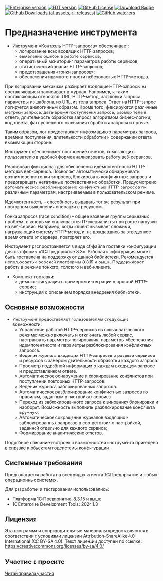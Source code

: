 [![Enterprise version](https://img.shields.io/badge/1С%3AПредприятие-8.3.24.1761-blue)](https://releases.1c.ru/version_files?nick=Platform83&ver=8.3.24.1761)
[![EDT version](https://img.shields.io/badge/EDT-2024.1.3-blue)](https://releases.1c.ru/version_files?nick=DevelopmentTools10&ver=2024.1.3)
[![GitHub License](https://img.shields.io/github/license/rarus/safe-rest-api-1c)](https://github.com/rarus/safe-rest-api-1c/blob/main/LICENSE)
[![Download Badge](https://img.shields.io/badge/download-Safe_REST_API.cf-blue)](https://github.com/rarus/safe-rest-api-1c/releases/latest/download/HTTP-.1.0.cf)
[![GitHub Downloads (all assets, all releases)](https://img.shields.io/github/downloads/rarus/safe-rest-api-1c/total)](https://github.com/rarus/safe-rest-api-1c/releases)
[![GitHub watchers](https://img.shields.io/github/watchers/rarus/safe-rest-api-1c)](https://github.com/rarus/safe-rest-api-1c)


# Предназначение инструмента

- Инструмент «Контроль HTTP-запросов» обеспечивает: 
	- логирование всех входящих HTTP-запросов; 
	- выявление ошибок в работе сервисов; 
	- оперативный мониторинг параметров работы сервисов;
	- статистический анализ HTTP-запросов; 
	- предотвращения «гонки запросов»;
	- обеспечения идемпотентности небезопасных HTTP-методов.

При логировании механизм разбирает входящие HTTP-запросы на  составляющие и 
записывает в журнал. Например, к таким составляющим относятся: URL, HTTP-метод,
заголовки запроса, параметры из шаблона, из URL, из тела запроса. Ответ на HTTP-запрос
логируется аналогичным образом. Кроме того, фиксируются различные метрики запроса:
дата-время поступления запроса, размер тела и ответа, длительность обработки запроса
алгоритмом бизнес-логики, код ответа, факт успешного окончания обработки запроса и
прочие.

Таким образом, лог предоставляет информацию о параметрах запроса, времени
поступления, длительности обработки и содержании ответа вызывающей стороне.

Инструмент обеспечивает построение отчетов, помогающих пользователю в удобной
форме анализировать работу веб-сервисов.

Реализован функционал для обеспечения идемпотентности HTTP-методов веб-сервиса.
Позволяет автоматически обнаруживать возникновение гонки запросов, блокировать
конфликтные запросы и предотвращать негативные последствия их обработки.
Предусмотрено автоматическое разблокирование конфликтных HTTP-запросов по
различным параметрам, настраиваемым в пользовательском режиме.

Идемпотентность – способность выдавать тот же результат при повторном
выполнении операции с ресурсом.

Гонка запросов (race condition) – общее название группы серьезных проблем, с
которыми сталкиваются IT-специалисты при росте нагрузки на веб-сервис.
Например, когда клиент вызывает сложный, нагружающий систему HTTP-метод и,
не дождавшись за отведенное время ответа от сервера, повторяет его.
 
Инструмент распространяется в виде cf-файла поставки конфигурации для платформы
«1С:Предприятие 8.3». Рабочая конфигурация может быть поставлена на поддержку от
данной библиотеки. Рекомендуется использовать с версией платформы 8.3.15 и выше.
Поддерживает работу в режиме тонкого, толстого и веб-клиента.

- Комплект поставки:
	- демоконфигурация с примером интеграции в простой HTTP-сервис;
	- инструкция с описанием порядка внедрения библиотеки.


## Основные возможности

- Инструмент предоставляет пользователям следующие возможности:
	- Управление работой HTTP-сервисов из пользовательского режима: можно
	  включать и отключать любой сервис, настраивать параметры логирования,
	  параметры обеспечения идемпотентности и параметры разблокирования
	  конфликтных запросов.
	- Ведение журнала входящих HTTP-запросов в разрезе сервисов и ресурсов с
	  замером длительности обработки каждого запроса.
	- Просмотр подробной информации о каждом входящем запросе и предоставленном
	  ответе.
	- Автоматическое обнаружение и блокирование конфликтов при поступлении
	  повторных HTTP-запросов.
	- Ведение журнала заблокированных запросов.
	- Автоматическое разблокирование конфликтных запросов по правилам, заданным в
	  настройках сервиса.
	- Переход из заблокированного запроса к виновнику блокировки и наоборот.
	  Возможность выполнить разблокирование конфликта вручную.
	- Автоматическое сокращение журналов входящих и заблокированных запросов в
	  соответствии с настройкой, заданной отдельно для каждого сервиса;
	- Формирование аналитических отчетов.

Подробное описание настроек и возможностей инструмента приведено в справке к
объектам подсистемы конфигурации.

## Системные требования

Предполагается работа на всех видах клиента 1С:Предприятие и любых операционных системах.

Для разработки и тестирования использовались:
- Платформа 1С:Предприятие: 8.3.15 и выше
- 1C:Enterprise Development Tools: 2024.1.3

## Лицензия

Эта программа и сопроводительные материалы предоставляются в соответствии с условиями лицензии Attribution-ShareAlike 4.0 International (CC BY-SA 4.0). Текст лицензии доступен по ссылке: https://creativecommons.org/licenses/by-sa/4.0/

## Участие в проекте

[Читай правила участия](CONTRIBUTING.md)
